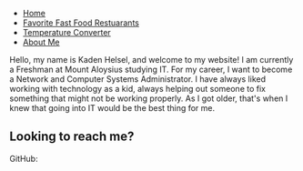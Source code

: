 <nav>
        <ul>
            <li><a href="index.md">Home</a></li>
            <li><a href="fastfoodrestuarants.html">Favorite Fast Food Restuarants</a></li>
            <li><a href="tempconverter.html">Temperature Converter</a></li>
            <li><a href="about.html">About Me</a></li>
        </ul>
</nav>

Hello, my name is Kaden Helsel, and welcome to my website! I am currently a Freshman at Mount Aloysius studying IT. For my career, I want to become a Network and Computer Systems Administrator. I have always liked working with technology as a kid, always helping out someone to fix something that might not be working properly. As I got older, that's when I knew that going into IT would be the best thing for me. 

<h2>
Looking to reach me?
</h2>

GitHub:

